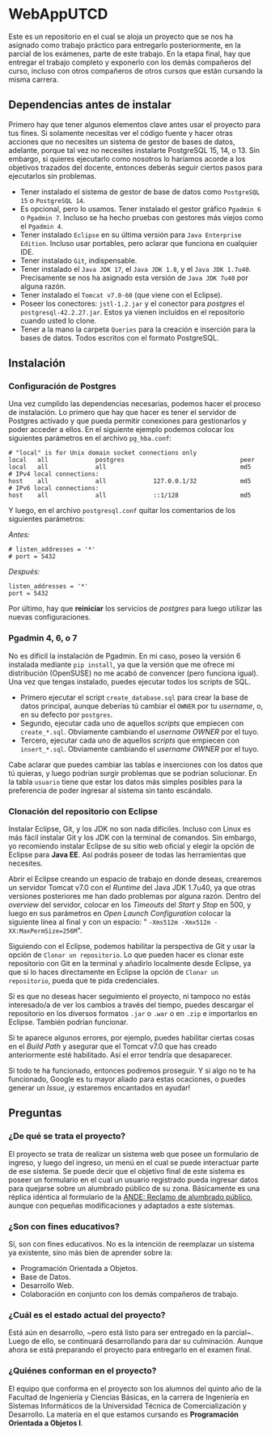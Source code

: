 # WebAppUTCD

Este es un repositorio en el cual se aloja un proyecto que se nos ha asignado como trabajo práctico para entregarlo posteriormente, en la parcial de los exámenes, parte de este trabajo. En la etapa final, hay que entregar el trabajo completo y exponerlo con los demás compañeros del curso, incluso con otros compañeros de otros cursos que están cursando la misma carrera.

## Dependencias antes de instalar

Primero hay que tener algunos elementos clave antes usar el proyecto para tus fines. Si solamente necesitas ver el código fuente y hacer otras acciones que no necesites un sistema de gestor de bases de datos, adelante, porque tal vez no necesites instalarte PostgreSQL 15, 14, o 13. Sin embargo, si quieres ejecutarlo como nosotros lo haríamos acorde a los objetivos trazados del docente, entonces deberás seguir ciertos pasos para ejecutarlos sin problemas.

- Tener instalado el sistema de gestor de base de datos como `PostgreSQL 15` o `PostgreSQL 14`.
- Es opcional, pero lo usamos. Tener instalado el gestor gráfico `Pgadmin 6` o `Pgadmin 7`. Incluso se ha hecho pruebas con gestores más viejos como el `Pgadmin 4`.
- Tener instalado `Eclipse` en su última versión para `Java Enterprise Edition`. Incluso usar portables, pero aclarar que funciona en cualquier IDE.
- Tener instalado `Git`, indispensable.
- Tener instalado el `Java JDK 17`, el `Java JDK 1.8`, y el `Java JDK 1.7u40`. Precisamente se nos ha asignado esta versión de `Java JDK 7u40` por alguna razón.
- Tener instalado el `Tomcat v7.0-60` (que viene con el Eclipse).
- Poseer los conectores: `jstl-1.2.jar` y el conector para *postgres* el `postgresql-42.2.27.jar`. Estos ya vienen incluídos en el repositorio cuando usted lo clone.
- Tener a la mano la carpeta `Queries` para la creación e inserción para la bases de datos. Todos escritos con el formato PostgreSQL.

## Instalación

### Configuración de Postgres

Una vez cumplido las dependencias necesarias, podemos hacer el proceso de instalación. Lo primero que hay que hacer es tener el servidor de Postgres activado y que pueda permitir conexiones para gestionarlos y poder acceder a ellos. En el siguiente ejemplo podemos colocar los siguientes parámetros en el archivo `pg_hba.conf`:

```
# "local" is for Unix domain socket connections only
local   all             postgres                                peer
local   all             all                                     md5
# IPv4 local connections:
host    all             all             127.0.0.1/32            md5
# IPv6 local connections:
host    all             all             ::1/128                 md5
```

Y luego, en el archivo `postgresql.conf` quitar los comentarios de los siguientes parámetros:

*Antes:* 

```
# listen_addresses = '*'
# port = 5432
```

*Después:* 

```
listen_addresses = '*'
port = 5432
```

Por último, hay que **reiniciar** los servicios de *postgres* para luego utilizar las nuevas configuraciones.

### Pgadmin 4, 6, o 7

No es difícil la instalación de Pgadmin. En mi caso, poseo la versión 6 instalada mediante `pip install`, ya que la versión que me ofrece mi distribución (OpenSUSE) no me acabó de convencer (pero funciona igual). Una vez que tengas instalado, puedes ejecutar todos los scripts de SQL.

- Primero ejecutar el script `create_database.sql` para crear la base de datos principal, aunque deberías tú cambiar el `OWNER` por tu *username*, o, en su defecto por `postgres`.
- Segundo, ejecutar cada uno de aquellos *scripts* que empiecen con `create_*.sql`. Obviamente cambiando el *username OWNER* por el tuyo.
- Tercero, ejecutar cada uno de aquellos *scripts* que empiecen con `insert_*.sql`. Obviamente cambiando el *username OWNER* por el tuyo.

Cabe aclarar que puedes cambiar las tablas e inserciones con los datos que tú quieras, y luego podrían surgir problemas que se podrían solucionar.
En la tabla `usuario` tiene que estar los datos más simples posibles para la preferencia de poder ingresar al sistema sin tanto escándalo.


### Clonación del repositorio con Eclipse

Instalar Eclipse, Git, y los JDK no son nada difíciles. Incluso con Linux es más fácil instalar Git y los JDK con la terminal de comandos. Sin embargo, yo recomiendo instalar Eclipse de su sitio web oficial y elegir la opción de Eclipse para **Java EE**. Así podrás poseer de todas las herramientas que necesites.

Abrir el Eclipse creando un espacio de trabajo en donde deseas, crearemos un servidor Tomcat v7.0 con el *Runtime* del Java JDK 1.7u40, ya que otras versiones posteriores me han dado problemas por alguna razón. Dentro del *overview* del servidor, colocar en los *Timeouts* del *Start* y *Stop* en 500, y luego en sus parámetros en *Open Launch Configuration* colocar la siguiente línea al final y con un espacio: " `-Xms512m -Xmx512m -XX:MaxPermSize=256M`".

Siguiendo con el Eclipse, podemos habilitar la perspectiva de Git y usar la opción de `Clonar un repositorio`. Lo que pueden hacer es clonar este repositorio con Git en la terminal y añadirlo localmente desde Eclipse, ya que si lo haces directamente en Eclipse la opción de `Clonar un repositorio`, pueda que te pida credenciales.

Si es que no deseas hacer seguimiento el proyecto, ni tampoco no estás interesado/a de ver los cambios a través del tiempo, puedes descargar el repositorio en los diversos formatos `.jar` o `.war` o en `.zip` e importarlos en Eclipse. También podrían funcionar.

Si te aparece algunos errores, por ejemplo, puedes habilitar ciertas cosas en el *Build Path* y asegurar que el Tomcat v7.0 que has creado anteriormente esté habilitado. Así el error tendría que desaparecer.

Si todo te ha funcionado, entonces podremos proseguir. Y si algo no te ha funcionado, Google es tu mayor aliado para estas ocaciones, o puedes generar un *Issue*, ¡y estaremos encantados en ayudar!

## Preguntas

### ¿De qué se trata el proyecto?

El proyecto se trata de realizar un sistema web que posee un formulario de ingreso, y luego del ingreso, un menú en el cual se puede interactuar parte de ese sistema. Se puede decir que el objetivo final de este sistema es poseer un formulario en el cual un usuario registrado pueda ingresar datos para quejarse sobre un alumbrado público de su zona. Básicamente es una réplica idéntica al formulario de la [ANDE: Reclamo de alumbrado público](https://www.ande.gov.py/servicios/), aunque con pequeñas modificaciones y adaptados a este sistemas.

### ¿Son con fines educativos?

Sí, son con fines educativos. No es la intención de reemplazar un sistema ya existente, sino más bien de aprender sobre la:
- Programación Orientada a Objetos.
- Base de Datos.
- Desarrollo Web.
- Colaboración en conjunto con los demás compañeros de trabajo.

### ¿Cuál es el estado actual del proyecto?

Está aún en desarrollo, ~pero está listo para ser entregado en la parcial~. Luego de ello, se continuará desarrollando para dar su culminación. Aunque ahora se está preparando el proyecto para entregarlo en el examen final.

### ¿Quiénes conforman en el proyecto?

El equipo que conforma en el proyecto son los alumnos del quinto año de la Facultad de Ingeniería y Ciencias Básicas, en la carrera de Ingeniería en Sistemas Informáticos de la Universidad Técnica de Comercialización y Desarrollo. La materia en el que estamos cursando es **Programación Orientada a Objetos I**.